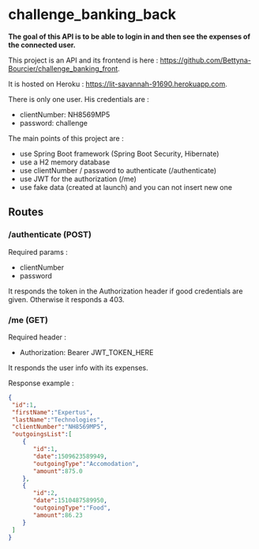 # challenge_banking_back

**The goal of this API is to be able to login in and then see the expenses of the connected user.**

This project is an API and its frontend is here : https://github.com/Bettyna-Bourcier/challenge_banking_front.

It is hosted on Heroku : https://lit-savannah-91690.herokuapp.com.

There is only one user. His credentials are :
  - clientNumber: NH8569MP5
  - password: challenge

The main points of this project are :
- use Spring Boot framework (Spring Boot Security, Hibernate)
- use a H2 memory database
- use clientNumber / password to authenticate (/authenticate)
- use JWT for the authorization (/me)
- use fake data (created at launch) and you can not insert new one

## Routes

### /authenticate (POST)

Required params :
  - clientNumber
  - password
  
 It responds the token in the Authorization header if good credentials are given.
 Otherwise it responds a 403.
 
 ### /me (GET)
 
 Required header :
  - Authorization: Bearer JWT_TOKEN_HERE
  
  It responds the user info with its expenses.
  
  Response example :
  
  ```json
  {
   "id":1,
   "firstName":"Expertus",
   "lastName":"Technologies",
   "clientNumber":"NH8569MP5",
   "outgoingsList":[
      {
         "id":1,
         "date":1509623589949,
         "outgoingType":"Accomodation",
         "amount":875.0
      },
      {
         "id":2,
         "date":1510487589950,
         "outgoingType":"Food",
         "amount":86.23
      }
   ]
}
  ```

